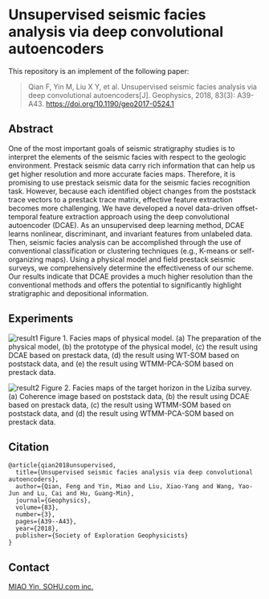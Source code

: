 # Unsupervised seismic facies analysis via deep convolutional autoencoders
This repository is an implement of the following paper:
> Qian F, Yin M, Liu X Y, et al. Unsupervised seismic facies analysis via deep convolutional autoencoders[J]. Geophysics, 2018, 83(3): A39-A43. https://doi.org/10.1190/geo2017-0524.1

## Abstract
One of the most important goals of seismic stratigraphy studies is to interpret the elements of the seismic facies with respect to the geologic environment. Prestack seismic data carry rich information that can help us get higher resolution and more accurate facies maps. Therefore, it is promising to use prestack seismic data for the seismic facies recognition task. However, because each identified object changes from the poststack trace vectors to a prestack trace matrix, effective feature extraction becomes more challenging. We have developed a novel data-driven offset-temporal feature extraction approach using the deep convolutional autoencoder (DCAE). As an unsupervised deep learning method, DCAE learns nonlinear, discriminant, and invariant features from unlabeled data. Then, seismic facies analysis can be accomplished through the use of conventional classification or clustering techniques (e.g., K-means or self-organizing maps). Using a physical model and field prestack seismic surveys, we comprehensively determine the effectiveness of our scheme. Our results indicate that DCAE provides a much higher resolution than the conventional methods and offers the potential to significantly highlight stratigraphic and depositional information.

## Experiments
![result1](https://github.com/ymthink/Seismic-Facies-Analysis-DCAE/blob/master/result1.png)
Figure 1. Facies maps of physical model. (a) The preparation of the physical model, (b) the prototype of the physical model, (c) the result using DCAE based on prestack data, (d) the result using WT-SOM based on poststack data, and (e) the result using WTMM-PCA-SOM based on prestack data.

![result2](https://github.com/ymthink/Seismic-Facies-Analysis-DCAE/blob/master/result2.png)
Figure 2. Facies maps of the target horizon in the Liziba survey. (a) Coherence image based on poststack data, (b) the result using DCAE based on prestack data, (c) the result using WTMM-SOM based on poststack data, and (d) the result using WTMM-PCA-SOM based on prestack data.

## Citation
```
@article{qian2018unsupervised,
  title={Unsupervised seismic facies analysis via deep convolutional autoencoders},
  author={Qian, Feng and Yin, Miao and Liu, Xiao-Yang and Wang, Yao-Jun and Lu, Cai and Hu, Guang-Min},
  journal={Geophysics},
  volume={83},
  number={3},
  pages={A39--A43},
  year={2018},
  publisher={Society of Exploration Geophysicists}
}
```

## Contact
[MIAO Yin, SOHU.com inc.](mailto:yinmiaothink@gmail.com "MIAO Yin, SOHU.com inc.") 
